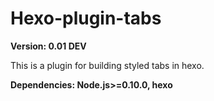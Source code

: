 # Hexo-plugin-tabs

**Version: 0.01 DEV**

This is a plugin for building styled tabs in hexo.

**Dependencies: Node.js>=0.10.0, hexo**

